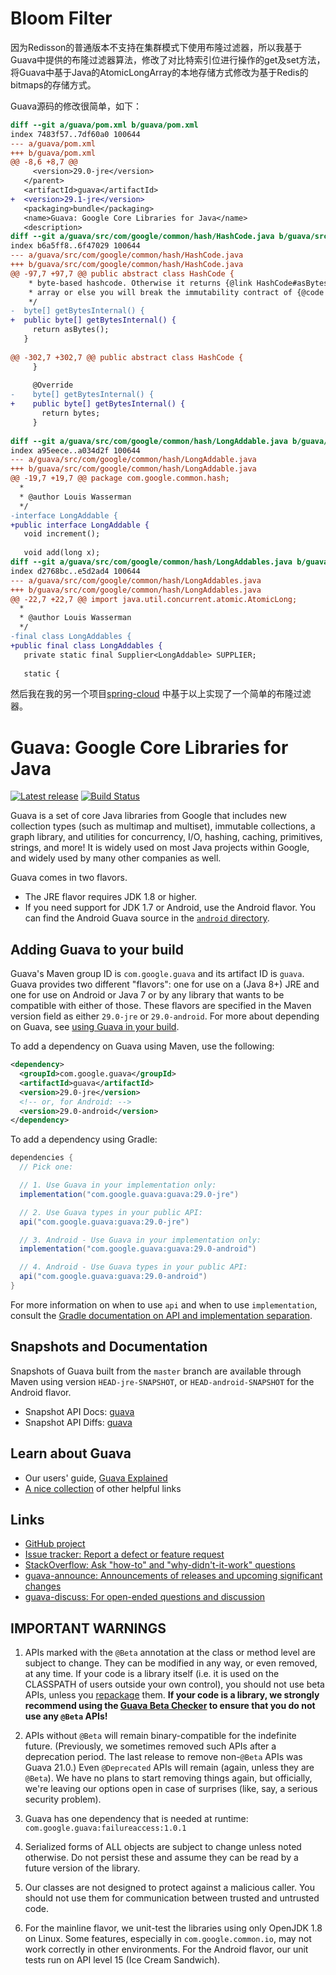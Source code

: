 # Bloom Filter
因为Redisson的普通版本不支持在集群模式下使用布隆过滤器，所以我基于Guava中提供的布隆过滤器算法，修改了对比特索引位进行操作的get及set方法，
将Guava中基于Java的AtomicLongArray的本地存储方式修改为基于Redis的bitmaps的存储方式。

Guava源码的修改很简单，如下：
```diff
diff --git a/guava/pom.xml b/guava/pom.xml
index 7483f57..7df60a0 100644
--- a/guava/pom.xml
+++ b/guava/pom.xml
@@ -8,6 +8,7 @@
     <version>29.0-jre</version>
   </parent>
   <artifactId>guava</artifactId>
+  <version>29.1-jre</version>
   <packaging>bundle</packaging>
   <name>Guava: Google Core Libraries for Java</name>
   <description>
diff --git a/guava/src/com/google/common/hash/HashCode.java b/guava/src/com/google/common/hash/HashCode.java
index b6a5ff8..6f47029 100644
--- a/guava/src/com/google/common/hash/HashCode.java
+++ b/guava/src/com/google/common/hash/HashCode.java
@@ -97,7 +97,7 @@ public abstract class HashCode {
    * byte-based hashcode. Otherwise it returns {@link HashCode#asBytes}. Do <i>not</i> mutate this
    * array or else you will break the immutability contract of {@code HashCode}.
    */
-  byte[] getBytesInternal() {
+  public byte[] getBytesInternal() {
     return asBytes();
   }
 
@@ -302,7 +302,7 @@ public abstract class HashCode {
     }
 
     @Override
-    byte[] getBytesInternal() {
+    public byte[] getBytesInternal() {
       return bytes;
     }
 
diff --git a/guava/src/com/google/common/hash/LongAddable.java b/guava/src/com/google/common/hash/LongAddable.java
index a95eece..a034d2f 100644
--- a/guava/src/com/google/common/hash/LongAddable.java
+++ b/guava/src/com/google/common/hash/LongAddable.java
@@ -19,7 +19,7 @@ package com.google.common.hash;
  *
  * @author Louis Wasserman
  */
-interface LongAddable {
+public interface LongAddable {
   void increment();
 
   void add(long x);
diff --git a/guava/src/com/google/common/hash/LongAddables.java b/guava/src/com/google/common/hash/LongAddables.java
index d2768bc..e5d2ad4 100644
--- a/guava/src/com/google/common/hash/LongAddables.java
+++ b/guava/src/com/google/common/hash/LongAddables.java
@@ -22,7 +22,7 @@ import java.util.concurrent.atomic.AtomicLong;
  *
  * @author Louis Wasserman
  */
-final class LongAddables {
+public final class LongAddables {
   private static final Supplier<LongAddable> SUPPLIER;
 
   static {

```

然后我在我的另一个项目[spring-cloud](https://github.com/geyi/spring-cloud/tree/master/base/src/main/java/com/airing/spring/cloud/base/utils/bloom)
中基于以上实现了一个简单的布隆过滤器。

# Guava: Google Core Libraries for Java

[![Latest release](https://img.shields.io/github/release/google/guava.svg)](https://github.com/google/guava/releases/latest)
[![Build Status](https://travis-ci.org/google/guava.svg?branch=master)](https://travis-ci.org/google/guava)

Guava is a set of core Java libraries from Google that includes new collection types
(such as multimap and multiset), immutable collections, a graph library, and
utilities for concurrency, I/O, hashing, caching, primitives, strings, and more! It
is widely used on most Java projects within Google, and widely used by many
other companies as well.

Guava comes in two flavors.

*   The JRE flavor requires JDK 1.8 or higher.
*   If you need support for JDK 1.7 or Android, use the Android flavor. You can
    find the Android Guava source in the [`android` directory].

[`android` directory]: https://github.com/google/guava/tree/master/android

## Adding Guava to your build

Guava's Maven group ID is `com.google.guava` and its artifact ID is `guava`.
Guava provides two different "flavors": one for use on a (Java 8+) JRE and one
for use on Android or Java 7 or by any library that wants to be compatible with
either of those. These flavors are specified in the Maven version field as
either `29.0-jre` or `29.0-android`. For more about depending on Guava, see
[using Guava in your build].

To add a dependency on Guava using Maven, use the following:

```xml
<dependency>
  <groupId>com.google.guava</groupId>
  <artifactId>guava</artifactId>
  <version>29.0-jre</version>
  <!-- or, for Android: -->
  <version>29.0-android</version>
</dependency>
```

To add a dependency using Gradle:

```gradle
dependencies {
  // Pick one:

  // 1. Use Guava in your implementation only:
  implementation("com.google.guava:guava:29.0-jre")

  // 2. Use Guava types in your public API:
  api("com.google.guava:guava:29.0-jre")

  // 3. Android - Use Guava in your implementation only:
  implementation("com.google.guava:guava:29.0-android")

  // 4. Android - Use Guava types in your public API:
  api("com.google.guava:guava:29.0-android")
}
```

For more information on when to use `api` and when to use `implementation`,
consult the
[Gradle documentation on API and implementation separation](https://docs.gradle.org/current/userguide/java_library_plugin.html#sec:java_library_separation).

## Snapshots and Documentation

Snapshots of Guava built from the `master` branch are available through Maven
using version `HEAD-jre-SNAPSHOT`, or `HEAD-android-SNAPSHOT` for the Android
flavor.

-   Snapshot API Docs: [guava][guava-snapshot-api-docs]
-   Snapshot API Diffs: [guava][guava-snapshot-api-diffs]

## Learn about Guava

-   Our users' guide, [Guava Explained]
-   [A nice collection](http://www.tfnico.com/presentations/google-guava) of
    other helpful links

## Links

-   [GitHub project](https://github.com/google/guava)
-   [Issue tracker: Report a defect or feature request](https://github.com/google/guava/issues/new)
-   [StackOverflow: Ask "how-to" and "why-didn't-it-work" questions](https://stackoverflow.com/questions/ask?tags=guava+java)
-   [guava-announce: Announcements of releases and upcoming significant changes](http://groups.google.com/group/guava-announce)
-   [guava-discuss: For open-ended questions and discussion](http://groups.google.com/group/guava-discuss)

## IMPORTANT WARNINGS

1.  APIs marked with the `@Beta` annotation at the class or method level are
    subject to change. They can be modified in any way, or even removed, at any
    time. If your code is a library itself (i.e. it is used on the CLASSPATH of
    users outside your own control), you should not use beta APIs, unless you
    [repackage] them. **If your code is a library, we strongly recommend using
    the [Guava Beta Checker] to ensure that you do not use any `@Beta` APIs!**

2.  APIs without `@Beta` will remain binary-compatible for the indefinite
    future. (Previously, we sometimes removed such APIs after a deprecation
    period. The last release to remove non-`@Beta` APIs was Guava 21.0.) Even
    `@Deprecated` APIs will remain (again, unless they are `@Beta`). We have no
    plans to start removing things again, but officially, we're leaving our
    options open in case of surprises (like, say, a serious security problem).

3.  Guava has one dependency that is needed at runtime:
    `com.google.guava:failureaccess:1.0.1`

4.  Serialized forms of ALL objects are subject to change unless noted
    otherwise. Do not persist these and assume they can be read by a future
    version of the library.

5.  Our classes are not designed to protect against a malicious caller. You
    should not use them for communication between trusted and untrusted code.

6.  For the mainline flavor, we unit-test the libraries using only OpenJDK 1.8
    on Linux. Some features, especially in `com.google.common.io`, may not work
    correctly in other environments. For the Android flavor, our unit tests run
    on API level 15 (Ice Cream Sandwich).

[guava-snapshot-api-docs]: https://guava.dev/releases/snapshot-jre/api/docs/
[guava-snapshot-api-diffs]: https://guava.dev/releases/snapshot-jre/api/diffs/
[Guava Explained]: https://github.com/google/guava/wiki/Home
[Guava Beta Checker]: https://github.com/google/guava-beta-checker

<!-- References -->

[using Guava in your build]: https://github.com/google/guava/wiki/UseGuavaInYourBuild
[repackage]: https://github.com/google/guava/wiki/UseGuavaInYourBuild#what-if-i-want-to-use-beta-apis-from-a-library-that-people-use-as-a-dependency

